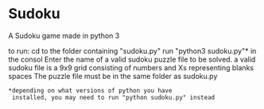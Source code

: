 # Sudoku
A Sudoku game made in python 3

to run: 
    cd to the folder containing "sudoku.py"
    run "python3 sudoku.py"* in the consol
    Enter the name of a valid sudoku puzzle file to be solved.
        a valid sudoku file is a 9x9 grid consisting of numbers and 
          Xs representing blanks spaces
        The puzzle file must be in the same folder as sudoku.py

    *depending on what versions of python you have 
     installed, you may need to run "python sudoku.py" instead
